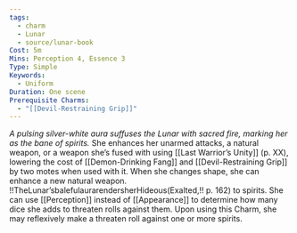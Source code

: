 ```yaml
---
tags:
  - charm
  - Lunar
  - source/lunar-book
Cost: 5m
Mins: Perception 4, Essence 3
Type: Simple
Keywords:
  - Uniform
Duration: One scene
Prerequisite Charms:
  - "[[Devil-Restraining Grip]]"
---
```

*A pulsing silver-white aura suffuses the Lunar with sacred fire, marking her as the bane of spirits.*
She enhances her unarmed attacks, a natural weapon, or a weapon she’s fused with using [[Last Warrior’s Unity]] (p. XX), lowering the cost of [[Demon-Drinking Fang]] and [[Devil-Restraining Grip]] by two motes when used with it. When she changes shape, she can enhance a new natural weapon. !!TheLunar’sbalefulaurarendersherHideous(Exalted,!! p. 162) to spirits. She can use [[Perception]] instead of [[Appearance]] to determine how many dice she adds to threaten rolls against them. Upon using this Charm, she may reflexively make a threaten roll against one or more spirits.